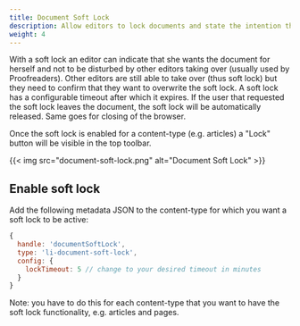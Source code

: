 ```yaml
---
title: Document Soft Lock
description: Allow editors to lock documents and state the intention that they don't want to be disturbed by other editors.
weight: 4
---
```


With a soft lock an editor can indicate that she wants the document for herself and not to be disturbed by other editors taking over (usually used by Proofreaders). Other editors are still able to take over (thus soft lock) but they need to confirm that they want to overwrite the soft lock.
A soft lock has a configurable timeout after which it expires.
If the user that requested the soft lock leaves the document, the soft lock will be automatically released. Same goes for closing of the browser.

Once the soft lock is enabled for a content-type (e.g. articles) a "Lock" button will be visible in the top toolbar.

{{< img src="document-soft-lock.png" alt="Document Soft Lock" >}}

## Enable soft lock

Add the following metadata JSON to the content-type for which you want a soft lock to be active:

```js
{
  handle: 'documentSoftLock',
  type: 'li-document-soft-lock',
  config: {
    lockTimeout: 5 // change to your desired timeout in minutes
  }
}
```

Note: you have to do this for each content-type that you want to have the soft lock functionality, e.g. articles and pages.
